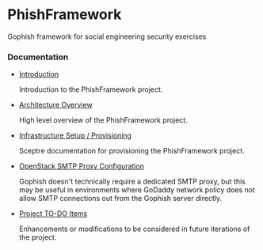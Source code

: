 # PhishFramework
Gophish framework for social engineering security exercises

### Documentation

* [Introduction](docs/INTRODUCTION.md)

  Introduction to the PhishFramework project.

* [Architecture Overview](docs/ARCHITECTURE.md)

  High level overview of the PhishFramework project.

* [Infrastructure Setup / Provisioning](docs/SCEPTRE.md)

  Sceptre documentation for provisioning the PhishFramework project.

* [OpenStack SMTP Proxy Configuration](docs/SMTP_PROXY.md)

  Gophish doesn't technically require a dedicated SMTP proxy, but this may be
  useful in environments where GoDaddy network policy does not allow SMTP
  connections out from the Gophish server directly.

* [Project TO-DO Items](docs/TODO.md)

  Enhancements or modifications to be considered in future iterations of the
  project.

